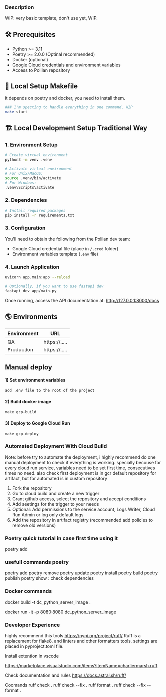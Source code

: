 ### Description
WIP: very basic template, don't use yet, WIP.

## 🛠️ Prerequisites

- Python >= 3.11
- Poetry >= 2.0.0 (Optinal recommended)
- Docker (optional)
- Google Cloud credentials and environment variables
- Access to Polilan repository



## 🚀 Local Setup Makefile

it depends on poetry and docker, you need to install them.


```bash
### I'm specting to handle everything in one command, WIP
make start
```

## 🏗️ Local Development Setup Traditional Way

### 1. Environment Setup
```bash
# Create virtual environment
python3 -m venv .venv

# Activate virtual environment
# For Unix/MacOS:
source .venv/bin/activate
# For Windows:
.venv\Scripts\activate
```

### 2. Dependencies
```bash
# Install required packages
pip install -r requirements.txt

```

### 3. Configuration
You'll need to obtain the following from the Polilan dev team:
- Google Cloud credential file (place in `/.cred` folder)
- Environment variables template (`.env` file)

### 4. Launch Application
```bash
uvicorn app.main:app --reload

# Optionally, if you want to use fastapi dev
fastapi dev app/main.py
```


Once running, access the API documentation at: http://127.0.0.1:8000/docs

## 🌎 Environments

| Environment | URL |
|------------|-----|
| QA | https://..... |
| Production | https://..... |


## Manual deploy

#### 1) Set environment variables
    add .env file to the root of the project

#### 2) Build docker image
    make gcp-build

#### 3) Deploy to Google Cloud Run
    make gcp-deploy

### Automated Deployment With Cloud Build 

Note: before try to automate the deployment, i highly recommend do one manual deployment to check if everything is working. specially becouse for every cloud run service, variables need to be set first time, consecutives times no need. also check first deployment is in gcr default repository for artifact, but for automated is in custom repository

1. Fork the repository
2. Go to cloud build and create a new trigger
3. Grant github access, select the repository and accept conditions
4. Add seetings for the trigger to your needs
5. Optional: Add permissions to the service account, Logs Writer, Cloud Run Admin or log only default logs
6. Add the repository in artifact registry (recommended add policies to remove old versions)


### Poetry quick tutorial in case first time using it

poetry add <package>


### usefull commands poetry 

poetry add <package>
poetry remove <package>
poetry update <package>
poetry install
poetry build
poetry publish
poetry show : check dependencies


### Docker commands

docker build -t dc_python_server_image .

docker run -it -p 8080:8080 dc_python_server_image


### Developer Experience

highly recommend this tools
https://pypi.org/project/ruff/
Ruff is a replacement for flake8, and linters and other formatters tools. settings are placed in pyproject.toml file.

Install extention in vscode

https://marketplace.visualstudio.com/items?itemName=charliermarsh.ruff

Check documentation and rules 
https://docs.astral.sh/ruff/

Coomands 
ruff check .
ruff check --fix .
ruff format .
ruff check --fix --format .





